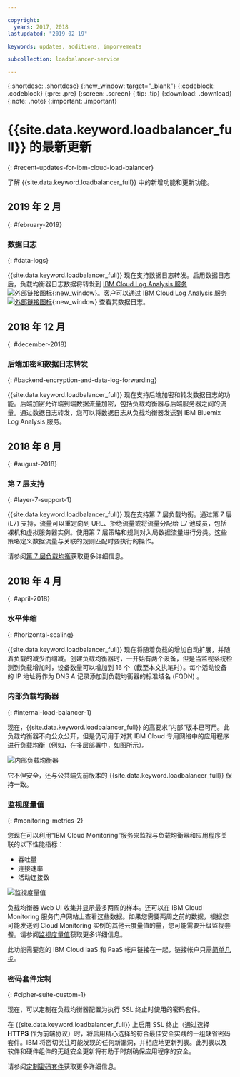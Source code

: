 ```yaml
---

copyright:
  years: 2017, 2018
lastupdated: "2019-02-19"

keywords: updates, additions, imporvements

subcollection: loadbalancer-service

---
```


{:shortdesc: .shortdesc}
{:new_window: target="_blank"}
{:codeblock: .codeblock}
{:pre: .pre}
{:screen: .screen}
{:tip: .tip}
{:download: .download}
{:note: .note}
{:important: .important}

# {{site.data.keyword.loadbalancer_full}} 的最新更新
{: #recent-updates-for-ibm-cloud-load-balancer}

了解 {{site.data.keyword.loadbalancer_full}} 中的新增功能和更新功能。

## 2019 年 2 月
{: #february-2019}

### 数据日志
{: #data-logs}

{{site.data.keyword.loadbalancer_full}} 现在支持数据日志转发。启用数据日志后，负载均衡器日志数据将转发到 [IBM Cloud Log Analysis 服务 ![外部链接图标](../../icons/launch-glyph.svg "外部链接图标")](https://console.bluemix.net/catalog/services/log-analysis){:new_window}。客户可以通过 [IBM Cloud Log Analysis 服务 ![外部链接图标](../../icons/launch-glyph.svg "外部链接图标")](https://console.bluemix.net/catalog/services/log-analysis){:new_window} 查看其数据日志。

## 2018 年 12 月
{: #december-2018}

### 后端加密和数据日志转发
{: #backend-encryption-and-data-log-forwarding}

{{site.data.keyword.loadbalancer_full}} 现在支持后端加密和转发数据日志的功能。后端加密允许端到端数据流量加密，包括负载均衡器与后端服务器之间的流量。通过数据日志转发，您可以将数据日志从负载均衡器发送到 IBM Bluemix Log Analysis 服务。

## 2018 年 8 月
{: #august-2018}

### 第 7 层支持
{: #layer-7-support-1}

{{site.data.keyword.loadbalancer_full}} 现在支持第 7 层负载均衡。通过第 7 层 (L7) 支持，流量可以重定向到 URL、拒绝流量或将流量分配给 L7 池成员，包括裸机和虚拟服务器实例。使用第 7 层策略和规则对入局数据流量进行分类。这些策略定义数据流量与关联的规则匹配时要执行的操作。

请参阅[第 7 层负载均衡](/docs/infrastructure/loadbalancer-service?topic=loadbalancer-service-layer-7-load-balancing)获取更多详细信息。

## 2018 年 4 月 
{: #april-2018}

### 水平伸缩
{: #horizontal-scaling}

{{site.data.keyword.loadbalancer_full}} 现在将随着负载的增加自动扩展，并随着负载的减少而缩减。创建负载均衡器时，一开始有两个设备，但是当监视系统检测到负载增加时，设备数量可以增加到 16 个（截至本文执笔时）。每个活动设备的 IP 地址将作为 DNS A 记录添加到负载均衡器的标准域名 (FQDN) 。

### 内部负载均衡器
{: #internal-load-balancer-1}

现在，{{site.data.keyword.loadbalancer_full}} 的高要求“内部”版本已可用。此负载均衡器不向公众公开，但是仍可用于对其 IBM Cloud 专用网络中的应用程序进行负载均衡（例如，在多层部署中，如图所示）。

![内部负载均衡器](./images/InternalLB.png)

它不但安全，还与公共端先前版本的 {{site.data.keyword.loadbalancer_full}} 保持一致。

### 监视度量值
{: #monitoring-metrics-2}

您现在可以利用“IBM Cloud Monitoring”服务来监视与负载均衡器和应用程序关联的以下性能指标：

* 吞吐量
* 连接速率
* 活动连接数

![监视度量值](./images/Metrics.png)

负载均衡器 Web UI 收集并显示最多两周的样本。还可以在 IBM Cloud Monitoring 服务门户网站上查看这些数据。如果您需要两周之前的数据，根据您可能发送到 Cloud Monitoring 实例的其他云度量值的量，您可能需要升级监视套餐。请参阅[监视度量值](/docs/infrastructure/loadbalancer-service?topic=loadbalancer-service-monitoring-metrics-with-ibm-cloud-load-balancer)获取更多详细信息。

此功能需要您的 IBM Cloud IaaS 和 PaaS 帐户链接在一起，链接帐户只需[简单几步](/docs/account?topic=account-unifyingaccounts)。

### 密码套件定制
{: #cipher-suite-custom-1}

现在，可以定制在负载均衡器配置为执行 SSL 终止时使用的密码套件。

在 {{site.data.keyword.loadbalancer_full}} 上启用 SSL 终止（通过选择 **HTTPS** 作为前端协议）时，将启用精心选择的符合最佳安全实践的一组缺省密码套件。IBM 将密切关注可能发现的任何新漏洞，并相应地更新列表。此列表以及软件和硬件组件的无缝安全更新将有助于时刻确保应用程序的安全。

请参阅[定制密码套件](/docs/infrastructure/loadbalancer-service?topic=loadbalancer-service-choosing-a-preferred-cipher-suite-for-your-https-application)获取更多详细信息。
